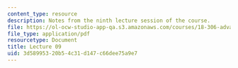 ```yaml
---
content_type: resource
description: Notes from the ninth lecture session of the course.
file: https://ol-ocw-studio-app-qa.s3.amazonaws.com/courses/18-306-advanced-partial-differential-equations-with-applications-fall-2009/3d58995320b54c31d147c66dee75a9e7_MIT18_306f09_lec09.pdf
file_type: application/pdf
resourcetype: Document
title: Lecture 09
uid: 3d589953-20b5-4c31-d147-c66dee75a9e7
---
```

